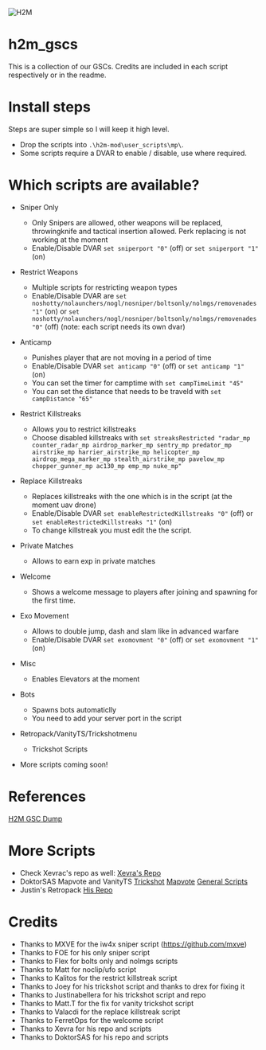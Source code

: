 ![H2M](https://github.com/user-attachments/assets/42656b5e-5052-457d-a780-bc8f5fa22df3)

# h2m_gscs
This is a collection of our GSCs. Credits are included in each script respectively or in the readme.

# Install steps
Steps are super simple so I will keep it high level.

* Drop the scripts into `.\h2m-mod\user_scripts\mp\`.
* Some scripts require a DVAR to enable / disable, use where required.

# Which scripts are available?
* Sniper Only
  * Only Snipers are allowed, other weapons will be replaced, throwingknife and tactical insertion allowed. Perk replacing is not working at the moment
  * Enable/Disable DVAR `set sniperport "0"` (off) or `set sniperport "1"` (on)

* Restrict Weapons
  * Multiple scripts for restricting weapon types
  * Enable/Disable DVAR  are `set noshotty/nolaunchers/nogl/nosniper/boltsonly/nolmgs/removenades "1"` (on) or `set noshotty/nolaunchers/nogl/nosniper/boltsonly/nolmgs/removenades "0"` (off) (note: each script needs its own dvar)

* Anticamp
  * Punishes player that are not moving in a period of time
  * Enable/Disable DVAR `set anticamp "0"` (off) or `set anticamp "1"` (on)
  * You can set the timer for camptime with `set campTimeLimit "45"`
  * You can set the distance that needs to be traveld with `set campDistance "65"`

* Restrict Killstreaks
  * Allows you to restrict killstreaks
  * Choose disabled killstreaks with `set streaksRestricted "radar_mp counter_radar_mp airdrop_marker_mp sentry_mp predator_mp airstrike_mp harrier_airstrike_mp helicopter_mp airdrop_mega_marker_mp stealth_airstrike_mp pavelow_mp chopper_gunner_mp ac130_mp emp_mp nuke_mp"`

* Replace Killstreaks
  * Replaces killstreaks with the one which is in the script (at the moment uav drone)
  * Enable/Disable DVAR `set enableRestrictedKillstreaks "0"` (off) or `set enableRestrictedKillstreaks "1"` (on)
  * To change killstreak you must edit the the script.
 
* Private Matches
  * Allows to earn exp in private matches
 
* Welcome
  * Shows a welcome message to players after joining and spawning for the first time.

* Exo Movement
  * Allows to double jump, dash and slam like in advanced warfare
  * Enable/Disable DVAR `set exomovment "0"` (off) or `set exomovment "1"` (on)
    
* Misc
  * Enables Elevators at the moment
 
* Bots
  * Spawns bots automaticlly
  * You need to add your server port in the script
 
* Retropack/VanityTS/Trickshotmenu
  * Trickshot Scripts
 
* More scripts coming soon!

# References

[H2M GSC Dump](https://github.com/Jeffx539/h2m-gsc-dump/tree/main)

# More Scripts
* Check Xevrac's repo as well: [Xevra's Repo](https://github.com/Xevrac/h2m_gscs)
* DoktorSAS Mapvote and VanityTS [Trickshot](https://github.com/DoktorSAS/VanityTS) [Mapvote](https://github.com/DoktorSAS/H1Mapvote/tree/main) [General Scripts](https://github.com/DoktorSAS/GSC/tree/main)
* Justin's Retropack [His Repo](https://github.com/justinabellera/retro-pack)

# Credits
* Thanks to MXVE for the iw4x sniper script (https://github.com/mxve)  
* Thanks to FOE for his only sniper script  
* Thanks to Flex for bolts only and nolmgs scripts 
* Thanks to Matt for noclip/ufo script  
* Thanks to Kalitos for the restrict killstreak script  
* Thanks to Joey for his trickshot script and thanks to drex for fixing it  
* Thanks to Justinabellera for his trickshot script and repo  
* Thanks to Matt.T for the fix for vanity trickshot script  
* Thanks to Valacdi for the replace killstreak script  
* Thanks to FerretOps for the welcome script
* Thanks to Xevra for his repo and scripts
* Thanks to DoktorSAS for his repo and scripts
